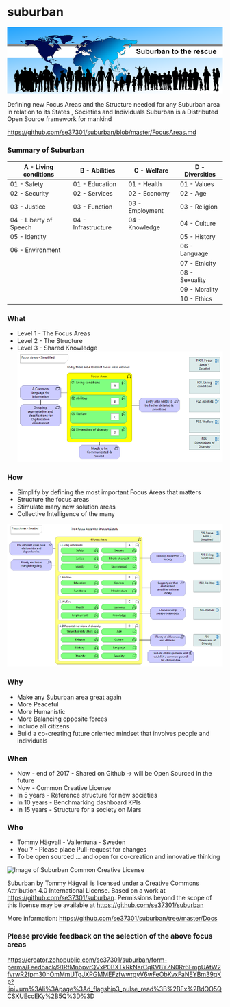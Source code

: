 # suburban

![Suburban to the rescue](https://github.com/se37301/suburban/raw/master/Docs/PNGs/Suburban%20to%20the%20rescue.png)

Defining new Focus Areas and the Structure needed for any Suburban area in relation to its States , Societies and Individuals
Suburban is a Distributed Open Source framework for mankind

https://github.com/se37301/suburban/blob/master/FocusAreas.md

### Summary of Suburban
A - Living conditions | B - Abilities  |  C - Welfare  |  D - Diversities  |
------------  |  ------------  |  ------------  |  ------------  |
01 - Safety | 01 - Education | 01 - Health | 01 - Values| 01 - Education | 01 - Health |
02 - Security | 02 - Services | 02 - Economy |02 - Age|
03 - Justice | 03 - Function | 03 - Employment |03 - Religion|
04 - Liberty of Speech | 04 - Infrastructure | 04 - Knowledge |04 - Culture|
05 - Identity |   |   |05 - History|
06 - Environment |   |   |06 - Language|
 |  |   |   |07 - Etnicity|
 |  |   |   |08 - Sexuality|
 |  |   |   |09 - Morality|
 |  |   |   |10 - Ethics|

### What
- Level 1 - The Focus Areas
- Level 2 - The Structure
- Level 3 - Shared Knowledge
![Image of Suburban Focus Areas](https://github.com/se37301/suburban/blob/master/Docs/PNGs/F00.%20Focus%20Areas%20-%20Simplified.png)

### How 
- Simplify by defining the most important Focus Areas that matters
- Structure the focus areas
- Stimulate many new solution areas
- Collective Intelligence of the many


![Image of Suburban Focus Areas](https://github.com/se37301/suburban/blob/master/Docs/PNGs/F001.%20Focus%20Areas%20-%20Detailed.png)

### Why
- Make any Suburban area great again
- More Peaceful
- More Humanistic
- More Balancing opposite forces
- Include all citizens
- Build a co-creating future oriented mindset that involves people and individuals

### When
- Now - end of 2017 - Shared on Github -> will be Open Sourced in the future
- Now - Common Creative License
- In 5 years -  Reference structure for new societies
- In 10 years - Benchmarking dashboard KPIs
- In 15 years - Structure for a society on Mars


### Who
- Tommy Hägvall - Vallentuna - Sweden
- You ? - Please place Pull-request for changes 
- To be open sourced ... and open for co-creation and innovative thinking

![Image of Suburban Common Creative License](
https://camo.githubusercontent.com/005cfe27b7c4520ac0d6b607d6a7e33f5ad4eb6e/68747470733a2f2f692e6372656174697665636f6d6d6f6e732e6f72672f6c2f62792f342e302f38387833312e706e67
) 

Suburban by Tommy Hägvall is licensed under a Creative Commons Attribution 4.0 International License.
Based on a work at https://github.com/se37301/suburban.
Permissions beyond the scope of this license may be available at https://github.com/se37301/suburban

More information:
https://github.com/se37301/suburban/tree/master/Docs

### Please provide feedback on the selection of the above focus areas
https://creator.zohopublic.com/se37301/suburban/form-perma/Feedback/91RfMnbpvrQVxP0BXTkRkNarCqKV8YZN0Rr6FmpUAtW2fvrwR2fpm30hOmMmUTgJXPGMMEFzfwwrgyV6wFeObKvxFaNEYBm39gKp?lipi=urn%3Ali%3Apage%3Ad_flagship3_pulse_read%3B%2BFx%2BdOO5QCSXUEccEKy%2B5Q%3D%3D

